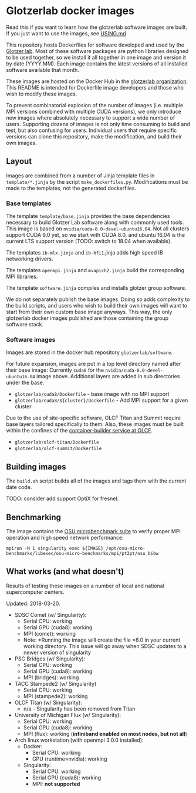# Glotzerlab docker images

Read this if you want to learn how the glotzerlab software images are built. If you just want to use the images, see [USING.md](USING.md)

This repository hosts Dockerfiles for software developed and used by the [Glotzer lab](http://glotzerlab.engin.umich.edu/home/). Most of these software packages are python libraries designed to be used together, so we install it all together in one image and version it by date (YYYY.MM). Each image contains the latest versions of all installed software available that month.

These images are hosted on the Docker Hub in the [glotzerlab organization](https://hub.docker.com/r/glotzerlab/software/): This README is intended for Dockerfile image developers and those who wish to modify these images.

To prevent combinatorial explosion of the number of images (i.e. multiple MPI versions combined with multiple CUDA versions), we only introduce new images where absolutely necessary to support a wide number of users. Supporting dozens of images is not only time consuming to build and test, but also confusing for users. Individual users that require specific versions can clone this repository, make the modification, and build their own images.

## Layout

Images are combined from a number of Jinja template files in ``template/*.jinja`` by the script ``make_dockerfiles.py``. Modifications must be made to the templates, not the generated dockerfiles.

### Base templates

The template ``template/base.jinja`` provides the base dependencies necessary to build Glotzer Lab software along with commonly used tools. This image is based on ``nvidia/cuda-8.0-devel-ubuntu16.04``. Not all clusters support CUDA 9.0 yet, so we start with CUDA 8.0, and ubuntu 16.04 is the current LTS support version (TODO: switch to 18.04 when available).

The templates ``ib-mlx.jinja`` and ``ib-hfi1``.jinja adds high speed IB networking drivers.

The templates ``openmpi.jinja`` and ``mvapich2.jinja`` build the corresponding MPI libraries.

The template ``software.jinja`` compiles and installs glotzer group software.

We do not separately publish the base images. Doing so adds complexity to the build scripts, and users who wish to build their own images will want to start from their own custom base image anyways. This way, the only glotzerlab docker images published are those containing the group software stack.

### Software images

Images are stored in the docker hub repository ``glotzerlab/software``.

For future expansion, images are put in a top level directory named after their base image: Currently ``cuda8`` for the ``nvidia/cuda-8.0-devel-ubuntu16.04`` image above. Additional layers are added in sub directories under the base.

* ``glotzerlab/cuda8/Dockerfile`` - base image with no MPI support
* ``glotzerlab/cuda8/${cluster}/Dockerfile`` - Add MPI support for a given cluster

Due to the use of site-specific software, OLCF Titan and Summit require base layers tailored specifically to them. Also, these images must be built within the confines of the [container-builder service at OLCF](https://www.olcf.ornl.gov/container-builder/).

* ``glotzerlab/olcf-titan/Dockerfile``
* ``glotzerlab/olcf-summit/Dockerfile``

## Building images

The ``build.sh`` script builds all of the images and tags them with the current date code.

TODO: consider add support OptiX for fresnel.

## Benchmarking

The image contains the [OSU microbenchmark suite](http://mvapich.cse.ohio-state.edu/benchmarks/) to verify proper MPI operation and high speed network performance:

    mpirun -N 1 singularity exec ${IMAGE} /opt/osu-micro-benchmarks/libexec/osu-micro-benchmarks/mpi/pt2pt/osu_bibw

## What works (and what doesn't)

Results of testing these images on a number of local and national supercomputer centers.

Updated: 2018-03-20.

* SDSC Comet (w/ Singularity):
    * Serial CPU: working
    * Serial GPU (cuda8): working
    * MPI (comet): working
    * Note: *Running the image will create the file =8.0 in your current working directory. This issue will go away when SDSC updates to a newer version of singularity
* PSC Bridges (w/ Singularity):
    * Serial CPU: working
    * Serial GPU (cuda8): working
    * MPI (bridges): working
* TACC Stampede2 (w/ Singularity)
    * Serial CPU: working
    * MPI (stampede2): working
* OLCF Titan (w/ Singularity):
    * n/a - Singularity has been removed from Titan
* University of Michigan Flux (w/ Singularity):
    * Serial CPU: working
    * Serial GPU (cuda8): working
    * MPI (flux): working (**infiniband enabled on most nodes, but not all**)
* Arch linux workstation (with openmpi 3.0.0 installed):
    * Docker:
        * Serial CPU: working
        * GPU (runtime=nvidia): working
    * Singularity:
        * Serial CPU: working
        * Serial GPU (cuda8): working
        * MPI: **not supported**
